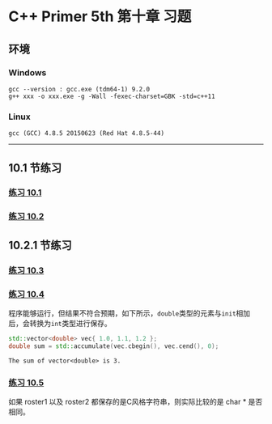 # C++ Primer 5th 第十章 习题
## 环境

### Windows

```
gcc --version : gcc.exe (tdm64-1) 9.2.0
g++ xxx -o xxx.exe -g -Wall -fexec-charset=GBK -std=c++11
```
### Linux

```
gcc (GCC) 4.8.5 20150623 (Red Hat 4.8.5-44)
```
---

## 10.1 节练习

### [练习 10.1](ex10_01.cpp)

### [练习 10.2](ex10_02.cpp)

## 10.2.1 节练习

### [练习 10.3](ex10_03.cpp)

### [练习 10.4](ex10_04.cpp)

程序能够运行，但结果不符合预期，如下所示，`double`类型的元素与`init`相加后，会转换为`int`类型进行保存。

```C++
std::vector<double> vec{ 1.0, 1.1, 1.2 };
double sum = std::accumulate(vec.cbegin(), vec.cend(), 0);
```

```
The sum of vector<double> is 3.
```

### [练习 10.5](ex10_04.cpp)

如果 roster1 以及 roster2 都保存的是C风格字符串，则实际比较的是 char * 是否相同。
